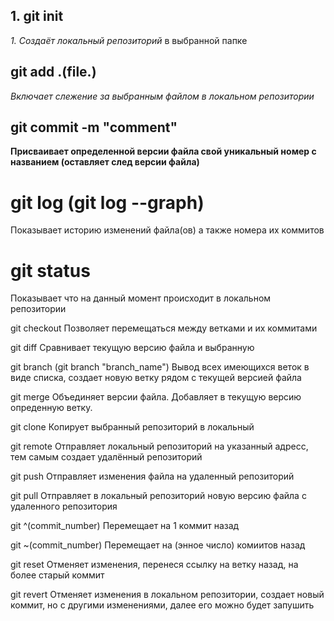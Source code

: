 ## 1. git init

 _1. Создаёт_ *локальный* *репозиторий* в выбранной папке

## git add .(file.)
_Включает слежение за выбранным файлом в локальном репозитории_

## git commit -m "comment"

__Присваивает определенной версии файла свой уникальный номер с названием (оставляет след версии файла)__

# git log (git log --graph)
Показывает историю изменений файла(ов) а также номера их коммитов
# git status
Показывает что на данный момент происходит в локальном репозитории

git checkout
Позволяет перемещаться между ветками и их коммитами

git diff
Сравнивает текущую версию файла и выбранную

git branch (git branch "branch_name")
Вывод всех имеющихся веток в виде списка, создает новую ветку рядом с текущей версией файла

git merge
Объединяет версии файла. Добавляет в текущую версию опреденную ветку.

git clone
Копирует выбранный репозиторий в локальный

git remote
Отправляет локальный репозиторий на указанный адресс, тем самым создает удалённый репозиторий

git push
Отправляет изменения файла на удаленный репозиторий

git pull
Отправляет в локальный репозиторий новую версию файла с удаленного репозитория

git ^(commit_number)
Перемещает на 1 коммит назад

git ~(commit_number)
Перемещает на (энное число) комиитов назад

git reset
Отменяет изменения, перенеся ссылку на ветку назад, на более старый коммит

git revert
Отменяет изменения в локальном репозитории, создает новый коммит, но с другими изменениями, далее его можно будет запушить

